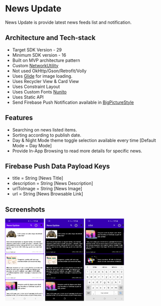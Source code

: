 <h1>News Update</h1>

News Update is provide latest news feeds list and notification.

## Architecture and Tech-stack
* Target SDK Version - 29
* Minimum SDK version - 16
* Built on MVP architecture pattern
* Custom [NetworkUtility](https://github.com/rahulsinghfaujdar/NewsDetail/blob/main/app/src/main/java/com/newsdetail/network/NetworkAdapter.java)
* Not used OkHttp/Gson/Retrofit/Volly
* Uses [Glide](https://github.com/bumptech/glide) for image loading.
* Uses Recycler View & Card View
* Uses Constraint Layout
* Uses Custom Fonts [Nunito](https://github.com/rahulsinghfaujdar/NewsDetail/tree/main/app/src/main/res/font)
* Uses Static API
* Send Firebase Push Notification available in [BigPictureStyle](https://github.com/rahulsinghfaujdar/NewsDetail/blob/main/app/src/main/java/com/newsdetail/utility/Firebase/NotificationTemplateUtility.java)

## Features
* Searching on news listed items.
* Sorting according to publish date.
* Day & Night Mode theme toggle selection available every time [Default Mode = Day Mode]
* Provide In-App Browsing to read more details for specific news.

## Firebase Push Data Payload Keys
* title = String          [News Title]
* description = String    [News Description]
* urlToImage = String     [News Image]
* url = String            [News Browsable Link]

## Screenshots
<img src="https://github.com/rahulsinghfaujdar/NewsDetail/blob/main/screenshots/Screenshot_20221006_130541.png" width="25%"></img> <img src="https://github.com/rahulsinghfaujdar/NewsDetail/blob/main/screenshots/Screenshot_20221006_130620.png" width="25%"></img> <img src="https://github.com/rahulsinghfaujdar/NewsDetail/blob/main/screenshots/Screenshot_20221006_130653.png" width="25%"></img>
